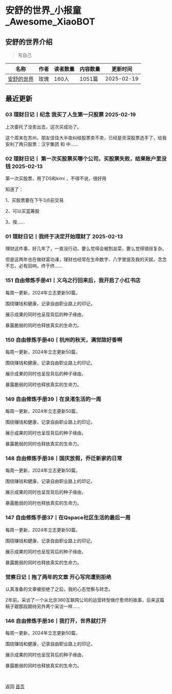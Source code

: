 # 安舒的世界_小报童_Awesome_XiaoBOT

## 安舒的世界介绍
> 写自己  
  


|名称|作者|读者数量|内容数量|更新时间|
|---|---|---|---|---|
|[安舒的世界](https://xiaobot.net/p/mg07868?refer=0b133df9-27dc-423b-8101-639049001c13)|玫瑰|160人|1051篇|2025-02-19|

## 最近更新
### 03 理财日记丨纪念 我买了人生第一只股票 2025-02-19

上次委托了没卖出去，这次买成功了。

这个周末在苏州，朋友佳佳大半夜纠结股票卖不卖，已经是资深股票选手了，给我安利了两只股票：汉宇集团 和 中......

### 02 理财日记丨 第一次买股票买哪个公司，买股票失败，结果账户里没钱 2025-02-13

第一次买股票，用了DS和kimi ，不得不说，很好用

知道了：

1、买股票要在下午3点前交易

2、可以买蓝筹股

3、按......

### 01 理财日记丨我终于决定开始理财了 2025-02-13

理财这件事，好几年了，一直没行动，要么觉得会被割韭菜，要么觉得错综复杂。

但是这两年也在做财富功课，理财也经常在生命数字、八字里提及我的天赋，念念不忘，必有回响，终于终......

### 151 自由修炼手册41丨义乌之行回来后，我开启了小红书店

每周一更新，2024年立志更新50篇，

围绕赚钱和健康，记录自由职业路上的印记，

展示成果的同时也呈现背后的种子缘由，

暴露脆弱的同时也释放真实的生命力。

### 150 自由修炼手册40丨杭州的秋天，满觉陇好香啊

每周一更新，2024年立志更新50篇，

围绕赚钱和健康，记录自由职业路上的印记，

展示成果的同时也呈现背后的种子缘由，

暴露脆弱的同时也释放真实的生命力。

### 149 自由修炼手册39丨在良渚生活的一周

每周一更新，2024年立志更新50篇，

围绕赚钱和健康，记录自由职业路上的印记，

展示成果的同时也呈现背后的种子缘由，

暴露脆弱的同时也释放真实的生命力。

### 148 自由修炼手册38丨国庆放假，乔迁新家的日常

每周一更新，2024年立志更新50篇，

围绕赚钱和健康，记录自由职业路上的印记，

展示成果的同时也呈现背后的种子缘由，

暴露脆弱的同时也释放真实的生命力。

### 147 自由修炼手册37丨在Qspace社区生活的最后一周

每周一更新，2024年立志更新50篇，

围绕赚钱和健康，记录自由职业路上的印记，

展示成果的同时也呈现背后的种子缘由，

暴露脆弱的同时也释放真实的生命力。

### 觉察日记丨拖了两年的文章 开心写完遭到拒绝

认真准备的文章被拒绝了之后，我的心态觉察与转念。

2年前，采访了一个从北京360互联网公司的运营转型做疗愈师的故事，后来这篇稿子跟那段期待另外两个采访一样......

### 146 自由修炼手册36丨我打开，世界就打开

每周一更新，2024年立志更新50篇，

围绕赚钱和健康，记录自由职业路上的印记，

展示成果的同时也呈现背后的种子缘由，

暴露脆弱的同时也释放真实的生命力。


<a href="https://github.com/Reno9527/awesome-xiaobot" style="color: white; text-decoration: none;">awesome-xiaobot</a>

返回 [首页](../README.md)

